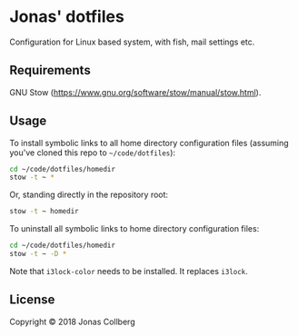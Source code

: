 # Jonas' dotfiles

Configuration for Linux based system, with fish, mail settings etc.

## Requirements

GNU Stow (https://www.gnu.org/software/stow/manual/stow.html).

## Usage

To install symbolic links to all home directory configuration files (assuming
you've cloned this repo to `~/code/dotfiles`):

```bash
cd ~/code/dotfiles/homedir
stow -t ~ *
```

Or, standing directly in the repository root:

```bash
stow -t ~ homedir
```

To uninstall all symbolic links to home directory configuration files:

```bash
cd ~/code/dotfiles/homedir
stow -t ~ -D *
```

Note that `i3lock-color` needs to be installed. It replaces `i3lock`.

## License

Copyright © 2018 Jonas Collberg
